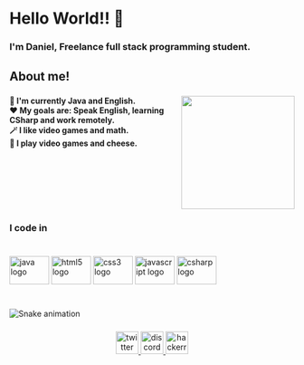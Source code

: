 <h1 align="left">Hello World!! 👋</h1>

###

<h3 align="left">I'm Daniel, Freelance full stack programming student.</h3>

###

<h2 align="left">About me!</h2>

###

<img align="right" height="200" src="https://media.giphy.com/media/DBW3BniaWrFo4/giphy.gif"  />

###

<h4 align="left">📖 I'm currently Java and English.<br>❤️ My goals are: Speak English, learning CSharp and work remotely.<br>🪄 I like video games and math.<br>🎲 I play video games and cheese.</h4>

###

<br clear="both">

<h3 align="left">I code in</h3>

###

<br clear="both">

<div align="left">
  <img src="https://cdn.jsdelivr.net/gh/devicons/devicon/icons/java/java-original.svg" height="50" width="70" alt="java logo"  />
  <img src="https://cdn.jsdelivr.net/gh/devicons/devicon/icons/html5/html5-original.svg" height="50" width="70" alt="html5 logo"  />
  <img src="https://cdn.jsdelivr.net/gh/devicons/devicon/icons/css3/css3-original.svg" height="50" width="70" alt="css3 logo"  />
  <img src="https://cdn.jsdelivr.net/gh/devicons/devicon/icons/javascript/javascript-plain.svg" height="50" width="70" alt="javascript logo"  />
  <img src="https://cdn.jsdelivr.net/gh/devicons/devicon/icons/csharp/csharp-original.svg" height="50" width="70" alt="csharp logo"  />
</div>

###

<br clear="both">

<img src="https://raw.githubusercontent.com/JDanRB/JDanRB/blob/output/snake.svg" alt="Snake animation" />

###

<div align="center">
  <a href="https://twitter.com/soyJDan" target="_blank">
    <img src="https://img.shields.io/static/v1?message=Twitter&logo=twitter&label=&color=1DA1F2&logoColor=white&labelColor=&style=for-the-badge" height="40" alt="twitter logo"  />
  </a>
  <a href="https://discord.com/users/541782252590465025" target="_blank">
    <img src="https://img.shields.io/static/v1?message=Discord&logo=discord&label=&color=7289DA&logoColor=white&labelColor=&style=for-the-badge" height="40" alt="discord logo"  />
  </a>
  <a href="https://www.hackerrank.com/jdanrb" target="_blank">
    <img src="https://img.shields.io/static/v1?message=HackerRank&logo=hackerrank&label=&color=2EC866&logoColor=white&labelColor=&style=for-the-badge" height="40" alt="hackerrank logo"  />
  </a>
</div>

###
